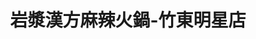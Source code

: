 ---
title: "岩漿漢方麻辣火鍋-竹東明星店"
description: "岩漿漢方麻辣火鍋-竹東明星店"
layout: shop
keywords:
  - 美食競賽
  - 台灣美食
  - 美食精選
datePublished: "2025-06-30"
dateModified: "2025-07-07"
city: "新竹縣"
district: "竹東鎮"
address: "310新竹縣竹東鎮明星一路110號"
phone: "035821318"
geo: "24.774727749029456, 121.05453339218039"
google_map: "https://maps.app.goo.gl/EckBtSjE9T2D5jdK6"
footinder: "https://footinder.com.tw/%e6%96%b0%e7%ab%b9%e7%b8%a3%e7%ab%b9%e6%9d%b1%e9%8e%ae/84846/"
official: "https://yenchiang-hotpot.com/"
award:
  - name: "台北國際牛肉麵節"
    year: "2024"
    entries:
      - group: "鮮食組"
        cooking_style: "紅燒"
        rank: "金牌"

---